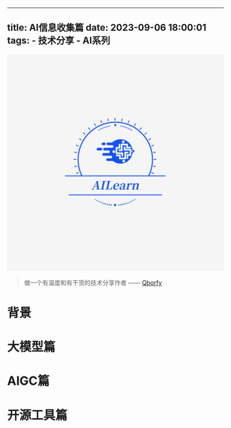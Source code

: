 
---
title: AI信息收集篇
date: 2023-09-06 18:00:01
tags:
    - 技术分享
    - AI系列
---

![](./logo-1.png)

> 做一个有温度和有干货的技术分享作者 —— [Qborfy](https://qborfy.com)

# 背景


# 大模型篇


# AIGC篇

# 开源工具篇